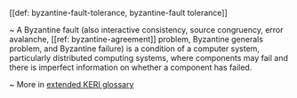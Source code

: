 [[def: byzantine-fault-tolerance, byzantine-fault tolerance]]

~ A Byzantine fault (also interactive consistency, source congruency, error avalanche, [[ref: byzantine-agreement]] problem, Byzantine generals problem, and Byzantine failure) is a condition of a computer system, particularly distributed computing systems, where components may fail and there is imperfect information on whether a component has failed.

~ More in <a href="https://weboftrust.github.io/WOT-terms/docs/glossary/byzantine-fault-tolerance">extended KERI glossary</a>
